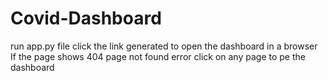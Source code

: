 # Covid-Dashboard

run app.py file 
click the link generated to open the dashboard in a browser
If the page shows 404 page not found error click on any page to pe the dashboard
